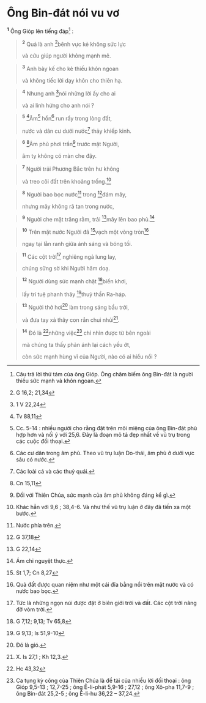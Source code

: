 # Ông Bin-đát nói vu vơ
<sup><b>1</b></sup> Ông Gióp lên tiếng đáp[^1] :


> <sup><b>2</b></sup> Quả là anh [^1*]bênh vực kẻ không sức lực
> 
> và cứu giúp người không mạnh mẽ.
>


> <sup><b>3</b></sup> Anh bày kế cho kẻ thiếu khôn ngoan
> 
> và không tiếc lời dạy khôn cho thiên hạ.
>


> <sup><b>4</b></sup> Nhưng anh [^2*]nói những lời ấy cho ai
> 
> và ai linh hứng cho anh nói ?
>


> <sup><b>5</b></sup> [^3*]Âm[^2] hồn[^3] run rẩy trong lòng đất,
> 
> nước và dân cư dưới nước[^4] thảy khiếp kinh.
>


> <sup><b>6</b></sup> [^4*]Âm phủ phơi trần[^5] trước mặt Người,
> 
> âm ty không có màn che đậy.
>


> <sup><b>7</b></sup> Người trải Phương Bắc trên hư không
> 
> và treo cõi đất trên khoảng trống.[^6]
>


> <sup><b>8</b></sup> Người bao bọc nước[^7] trong [^5*]đám mây,
> 
> nhưng mây không rã tan trong nước,
>


> <sup><b>9</b></sup> Người che mặt trăng rằm, trải [^6*]mây lên bao phủ.[^8]
>


> <sup><b>10</b></sup> Trên mặt nước Người đã [^7*]vạch một vòng tròn[^9]
> 
> ngay tại lằn ranh giữa ánh sáng và bóng tối.
>


> <sup><b>11</b></sup> Các cột trời[^10] nghiêng ngả lung lay,
> 
> chúng sững sờ khi Người hăm doạ.
>


> <sup><b>12</b></sup> Người dùng sức mạnh chặt [^8*]biển khơi,
> 
> lấy trí tuệ phanh thây [^9*]thuỷ thần Ra-háp.
>


> <sup><b>13</b></sup> Người thở hơi[^11] làm trong sáng bầu trời,
> 
> và đưa tay xả thây con rắn chui nhủi[^12].
>


> <sup><b>14</b></sup> Đó là [^10*]những việc[^13] chỉ nhìn được từ bên ngoài
> 
> mà chúng ta thấy phản ánh lại cách yếu ớt,
> 
> còn sức mạnh hùng vĩ của Người, nào có ai hiểu nổi ?
>

[^1]: Câu trả lời thứ tám của ông Gióp. Ông châm biếm ông Bin-đát là người thiếu sức mạnh và khôn ngoan.
[^2]: Cc. 5-14 : nhiều người cho rằng đặt trên môi miệng của ông Bin-đát phù hợp hơn và nối ý với 25,6. Đây là đoạn mô tả đẹp nhất về vũ trụ trong các cuộc đối thoại.
[^3]: Các cư dân trong âm phủ. Theo vũ trụ luận Do-thái, âm phủ ở dưới vực sâu có nước.
[^4]: Các loài cá và các thuỷ quái.
[^5]: Đối với Thiên Chúa, sức mạnh của âm phủ không đáng kể gì.
[^6]: Khác hẳn với 9,6 ; 38,4-6. Và như thế vũ trụ luận ở đây đã tiến xa một bước.
[^7]: Nước phía trên.
[^8]: Ám chỉ nguyệt thực.
[^9]: Quả đất được quan niệm như một cái đĩa bằng nổi trên mặt nước và có nước bao bọc.
[^10]: Tức là những ngọn núi được đặt ở biên giới trời và đất. Các cột trời nâng đỡ vòm trời.
[^11]: Đó là gió.
[^12]: X. Is 27,1 ; Kh 12,3.
[^13]: Ca tụng kỳ công của Thiên Chúa là đề tài của nhiều lời đối thoại : ông Gióp 9,5-13 ; 12,7-25 ; ông Ê-li-phát 5,9-16 ; 27,12 ; ông Xô-pha 11,7-9 ; ông Bin-đát 25,2-5 ; ông Ê-li-hu 36,22 – 37,24.
[^1*]: G 16,2; 21,34
[^2*]: 1 V 22,24
[^3*]: Tv 88,11
[^4*]: Cn 15,11
[^5*]: G 37,18
[^6*]: G 22,14
[^7*]: St 1,7; Cn 8,27
[^8*]: G 7,12; 9,13; Tv 65,8
[^9*]: G 9,13; Is 51,9-10
[^10*]: Hc 43,32

